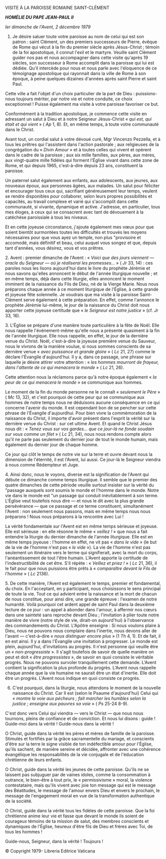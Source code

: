 VISITE À LA PAROISSE ROMAINE SAINT-CLÉMENT

***HOMÉLIE DU PAPE JEAN-PAUL II***

*Ier dimanche de l'Avent, 2 décembre 1979*

1. Je désire saluer toute votre paroisse au nom de celui qui est son patron : saint Clément, un des premiers successeurs de Pierre, évêque de Rome qui vécut à la fin du premier siècle après Jésus-Christ ; témoin de la foi apostolique, il connut l'exil et le martyre. Veuille saint Clément guider nos pas et nous accompagner dans cette visite qu'après 19 siècles, son successeur à Rome accomplit dans la paroisse qui lui est dédiée. Qu'il intercède pour nous et nous parle avec l'éloquence de ce témoignage apostolique qui rayonnait dans la ville de Rome à son époque, à peine quelques dizaines d'années après saint Pierre et saint Paul.

Cette ville a fait l'objet d'un choix particulier de la part de Dieu : puissions-nous toujours mériter, par notre vie et notre conduite, ce choix exceptionnel ! Puisse également ma visite à votre paroisse favoriser ce but.

Conformément à la tradition apostolique, je commence cette visite en adressant un salut à Dieu et à notre Seigneur Jésus-Christ « *qui est, qui était et qui vient* » ( *Ap* 1, 8). Et, en même temps, à toute votre communauté dans le Christ.

Avant tout, un cordial salut à votre dévoué curé, Mgr Vincenzo Pezzella, et à tous les prêtres qui l'assistent dans l'action pastorale ; aux religieuses de la congrégation du « *Divin Amour* » et à toutes celles qui vivent et opèrent dans le cadre de la paroisse ; aux six mille familles, aux pères, aux mères, aux vingt-quatre mille fidèles qui forment l'Église vivant dans cette zone de Rome, et qui depuis 1965, c'est-à-dire depuis 23 ans, constituent la paroisse.

Un paternel salut également aux enfants, aux adolescents, aux jeunes, aux nouveaux époux, aux personnes âgées, aux malades. Un salut pour féliciter et encourager tous ceux qui, sacrifiant généreusement leur temps, veulent se rendre disponibles pour collaborer, selon leurs propres possibilités et capacités, au travail complexe et varié qui s'accomplit dans cette communauté, si vivante, dynamique et active. J'adresse, en particulier, tous mes éloges, à ceux qui se consacrent avec tant de dévouement à la catéchèse paroissiale à tous les niveaux.

Et en cette joyeuse circonstance, j'ajoute également mes vœux pour que soient bientôt surmontées toutes les difficultés et trouvés les moyens nécessaires pour que vous ayez un temple, non plus "provisoire et accomodé, mais définitif et beau, celui auquel vous songez et que, depuis tant d'années, vous désirez, vous et vos prêtres.

2. Avent : premier dimanche de l'Avent : « *Voici que des jours viennent — oracle du Seigneur — où je réaliserai les promesses...* » ( *Jr* 33, 14) : ces paroles nous les lisons aujourd'hui dans le livre du prophète Jérémie et nous savons qu'elles annoncent le début de l'année liturgique nouvelle ; et en même temps, déjà dans cette liturgie, elles annoncent le moment imminent de la naissance du Fils de Dieu, né de la Vierge Marie. Nous nous préparons chaque année à ce moment liturgique de l'Église, à cette grande et joyeuse fête solennelle. Je voudrais que ma visite à la paroisse Saint-Clément serve également à cette préparation. En effet, comme l'annonce le prophète Jérémie lui-même, le jour de la naissance du Christ doit nous apporter cette joyeuse certitude que « *le Seigneur est notre justice* » (cf. *Jr* 33, 16).

3. L'Église se prépare d'une manière toute particulière à la fête de Noël. Elle nous rappelle l'événement-même qu'elle nous a présenté quasiment à la fin de l'année liturgique. Elle nous rappelle, en effet, le jour de la dernière venue du Christ. Noël, c'est-à-dire la joyeuse première venue du Sauveur, nous le vivrons de la manière voulue, si nous sommes conscients de sa dernière venue « *avec puissance et grande gloire* » ( *Lc* 21, 27) comme le déclare l'Évangile d'aujourd'hui. Il y a, dans ce passage, une phrase sur laquelle je désire attirer votre attention : « *les hommes mourront de frayeur, dans l'attente de ce qui menacera le monde* » ( *Lc* 21, 26).

Cette attention nous la réclamons parce qu'à notre époque également « *la peur de ce qui menacera le monde* » se communique aux hommes.

Le moment de la fin du monde personne ne le connaît « *seulement le Père* » ( *Mc* 13, 32), et c'est pourquoi de cette peur qui se communique aux hommes de notre temps nous ne déduisons aucune conséquence en ce qui concerne l'avenir du monde. Il est cependant bon de se pencher sur cette phrase de l'Évangile d'aujourdhui. Pour bien vivre la commémoration de la naissance du Christ, il importe d'avoir présent dans l'esprit la vérité sur la dernière venue du Christ : sur cet ultime Avent. Et quand le Christ Jésus nous dit : « *Tenez vous sur vos gardes... que ce jour-là ne fonde soudain sur vous comme un filet* » ( *Lc* 21, 34), nous nous rendons compte alors qu'il ne parle pas seulement du dernier jour de tout le monde humain, mais également du dernier jour de chaque homme.

Ce jour qui clôt le temps de notre vie sur la terre et ouvre devant nous la dimension de l'éternité, il est l'Avent, lui aussi. Ce jour-là le Seigneur viendra à nous comme Rédempteur et Juge.

4. Ainsi donc, nous le voyons, diverse est la signification de l'Avent qui débute ce dimanche comme temps liturgique. Il semble que le premier des quatre dimanches de cette période veuille surtout insister sur la vérité du "passage auxquels sont soumis le monde et l'homme dans le monde. Notre vie dans le monde est "un passage qui conduit inévitablement à son terme. L'Église veut toutefois nous dire — et nous le dit avec la plus grande persévérance — que ce passage et ce terme constituent, simultanément l'Avent : non seulement nous passons, mais en même temps nous nous préparons ! Nous nous préparons à la rencontre avec Lui !

La vérité fondamentale sur l'Avent est en même temps sérieuse et joyeuse. Elle est sérieuse : en elle résonne le même « *veillez !* » que nous a fait entendre la liturgie du dernier dimanche de l'année liturgique. Elle est en même temps joyeuse : l'homme en effet, ne vit pas « *dans le vide* » (le but de la vie de l'homme n'est pas « *le vide* »). La vie de l'homme n'est pas seulement un itinéraire vers le terme qui signifierait, avec la mort du corps, l'anéantissement de tout l'être humain. L'Avent apporte la certitude de l'indestructibilité de cet être. S'il répète : « *Veillez et priez !* » ( *Lc* 21, 36), il le fait pour que nous puissions être prêts à « *comparaître devant le Fils de l'homme* » ( *Lc* 2136).

5. De cette manière, l'Avent est également le temps, premier et fondamental, du choix. En l'acceptant, en y participant, nous choisissons le sens principal de toute la vie. Tout ce qui advient entre la naissance et la mort de chacun de nous constitue, pour ainsi dire, une grande épreuve : l'examen de notre humanité. Voilà pourquoi cet ardent appel de saint Paul dans la deuxième lecture de ce jour : un appel à abonder dans l'amour, à affermir nos cœurs dans une sainteté sans reproche devant Dieu ; l'invitation à plier toute notre manière de vivre (notre style de vie, dirait-on aujourd'hui) à l'observance des commandements du Christ. L'Apôtre enseigne : Si nous voulons plaire à Dieu, nous ne pouvons nous complaire dans l'inertie, nous devons aller de l'avant — c'est-à-dire « *nous distinguer encore plus* » (1 *Th* 4, 1). Et de fait, il en est ainsi. Il y a dans l'Évangile une invitation à progresser. Le monde est plein, aujourd'hui, d'invitations au progrès. Il n'est personne qui veuille être un « *non-progressiste* ». Il s'agit toutefois de savoir de quelle manière on peut et doit « *être progressistes* », de savoir en quoi consiste le véritable progrès. Nous ne pouvons survoler tranquillement cette demande. L'Avent contient la signification la plus profonde du progrès. L'Avent nous rappelle chaque année que la vie humaine ne saurait être un état d'inertie. Elle doit être un progrès. L'Avent nous indique en quoi consiste ce progrès.

6. C'est pourquoi, dans la liturgie, nous attendons le moment de la nouvelle naissance du Christ. Car II est (selon le Psaume d'aujourd'hui) Celui qui « *montre la voie aux pécheurs ; fait marcher les humbles selon la justice ; enseigne aux pauvres sa voie* » ( *Ps* 25-24 8-9).

C'est donc vers Celui qui viendra — vers le Christ — que nous nous tournons, pleins de confiance et de conviction. Et nous lui disons : guide ! Guide-moi dans la vérité ! Guide-nous dans la vérité !

O Christ, guide dans la vérité les pères et mères de famille de la paroisse. Stimulés et fortifiés par la grâce sacramentelle du mariage, et conscients d'être sur la terre le signe visible de ton indéfectible amour pour l'Église, qu'ils sachent, de manière sereine et décidée, affronter avec une cohérence évangélique les responsabilités de la vie conjugale et de l'éducation chrétienne de leurs enfants.

O Christ, guide dans la vérité les jeunes de cette paroisse. Qu'ils ne se laissent pas subjuguer par de vaines idoles, comme la consommation à outrance, le bien-être à tout prix, le « permissivisme » moral, la violence contestataire, mais qu'ils vivent avec joie ton message qui est le message des Béatitudes, le message de l'amour envers Dieu et envers le prochain, le message de l'engagement moral en vue de la transformation authentique de la société.

O Christ, guide dans la vérité tous les fidèles de cette paroisse. Que la foi chrétienne anime leur vie et fasse que devant le monde ils soient de courageux témoins de ta mission de salut, des membres conscients et dynamiques de l'Église, heureux d'être fils de Dieu et frères avec Toi, de tous les hommes !

Guide-nous, Seigneur, dans la vérité ! Toujours !

© Copyright 1979- Libreria Editrice Vaticana